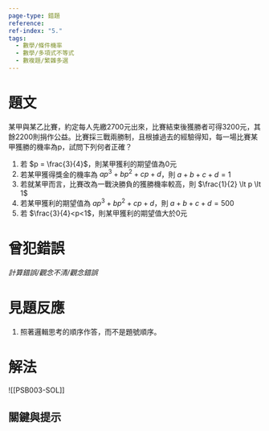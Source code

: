 ```yaml
---
page-type: 錯題
reference: 
ref-index: "5."
tags:
  - 數學/條件機率
  - 數學/多項式不等式
  - 數複題/繁雜多選
---
```

# 題文
某甲與某乙比賽，約定每人先繳2700元出來，比賽結束後獲勝者可得3200元，其餘2200則捐作公益。比賽採三戰兩勝制，且根據過去的經驗得知，每一場比賽某甲獲勝的機率為p，試問下列何者正確？
1. 若 $p = \frac{3}{4}$，則某甲獲利的期望值為0元
2. 若某甲獲得獎金的機率為 $ap^{3} + bp^{2} + cp +d$，則 $a+b+c+d = 1$
3. 若就某甲而言，比賽改為一戰決勝負的獲勝機率較高，則 $\frac{1}{2} \lt p \lt 1$
4. 若某甲獲利的期望值為 $ap^{3}+bp^{2}+cp+d$，則 $a+b+c+d = 500$
5. 若 $\frac{3}{4}<p<1$，則某甲獲利的期望值大於0元

# 曾犯錯誤
*計算錯誤/觀念不清/觀念錯誤*

# 見題反應
1. 照著邏輯思考的順序作答，而不是題號順序。

# 解法
![[PSB003-SOL]]

## 關鍵與提示